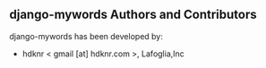## django-mywords Authors and Contributors

django-mywords has been developed by:

 * hdknr < gmail [at] hdknr.com >, Lafoglia,Inc
